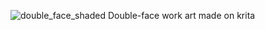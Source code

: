 ![double_face_shaded](https://user-images.githubusercontent.com/46137731/89427629-bea8d780-d73b-11ea-996e-3d5bf9cacefd.png)
Double-face work art made on krita
